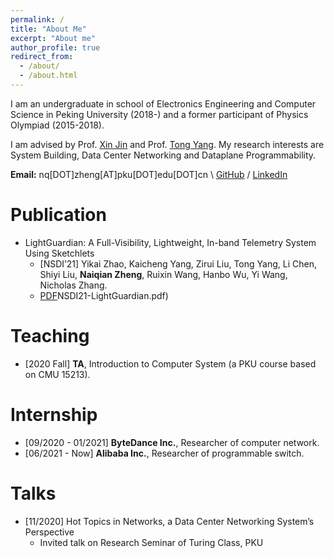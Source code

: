 ```yaml
---
permalink: /
title: "About Me"
excerpt: "About me"
author_profile: true
redirect_from: 
  - /about/
  - /about.html
---
```

I am an undergraduate in school of Electronics Engineering and Computer Science in Peking University (2018-) and a former participant of Physics Olympiad (2015-2018). 

I am advised by Prof. [Xin Jin](https://xinjin.github.io/) and Prof. [Tong Yang](https://yangtonghome.github.io/). My research interests are System Building, Data Center Networking and Dataplane Programmability.

**Email:** nq[DOT]zheng[AT]pku[DOT]edu[DOT]cn \\
[GitHub](https://github.com/NaturezzZ)
 / [LinkedIn](https://www.linkedin.com/in/naiqian-zheng-05b36b1a5/)

Publication
======
- LightGuardian: A Full-Visibility, Lightweight, In-band Telemetry System Using Sketchlets
  - [NSDI’21] Yikai Zhao, Kaicheng Yang, Zirui Liu, Tong Yang, Li Chen, Shiyi Liu, **Naiqian Zheng**, Ruixin Wang, Hanbo Wu, Yi Wang, Nicholas Zhang.
  - [PDF](https://zhengnq.com/files/)NSDI21-LightGuardian.pdf)

Teaching
======
- [2020 Fall] **TA**, Introduction to Computer System (a PKU course based on CMU 15213).

Internship
======
- [09/2020 - 01/2021] **ByteDance Inc.**, Researcher of computer network.
- [06/2021 - Now] **Alibaba Inc.**, Researcher of programmable switch.

Talks
======
- [11/2020] Hot Topics in Networks, a Data Center Networking System’s Perspective
  - Invited talk on Research Seminar of Turing Class, PKU
